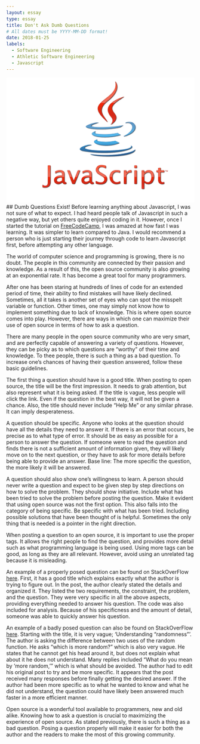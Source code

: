 ```yaml
---
layout: essay
type: essay
title: Don't Ask Dumb Questions
# All dates must be YYYY-MM-DD format!
date: 2018-01-25
labels:
  - Software Engineering
  - Athletic Software Engineering
  - Javascript
---
```


<img class="ui medium right floated image" src="../images/Javascript.png">
## Dumb Questions Exist!
Before learning anything about Javascript, I was not sure of what to expect.  I had heard people talk of Javascript in such a negative way, but yet others quite enjoyed coding in it.  However, once I started the tutorial on <a href="https://stackoverflow.com/questions/3956478/understanding-randomness">FreeCodeCamp</a>, I was amazed at how fast I was learning.  It was simpler to learn compared to Java.  I would recommend a person who is just starting their journey through code to learn Javascript first, before attempting any other language. 


The world of computer science and programming is growing, there is no doubt.  The people in this community are connected by their passion and knowledge.  As a result of this, the open source community is also growing at an exponential rate.  It has become a great tool for many programmers.  

After one has been staring at hundreds of lines of code for an extended period of time, their ability to find mistakes will have likely declined.  Sometimes, all it takes is another set of eyes who can spot the misspelt variable or function.  Other times, one may simply not know how to implement something due to lack of knowledge.  This is where open source comes into play.  However, there are ways in which one can maximize their use of open source in terms of how to ask a question.

There are many people in the open source community who are very smart, and are perfectly capable of answering a variety of questions.  However, they can be picky as to which questions are “worthy” of their time and knowledge.  To thee people, there is such a thing as a bad question.  To increase one’s chances of having their question answered, follow these basic guidelines.

The first thing a question should have is a good title.  When posting to open source, the title will be the first impression.  It needs to grab attention, but also represent what it is being asked.  If the title is vague, less people will click the link.  Even if the question in the best way, it will not be given a chance.  Also, the title should never include “Help Me” or any similar phrase.  It can imply desperateness.

A question should be specific.  Anyone who looks at the question should have all the details they need to answer it.  If there is an error that occurs, be precise as to what type of error.  It should be as easy as possible for a person to answer the question.  If someone were to read the question and finds there is not a sufficient amount of information given, they will likely move on to the next question, or they have to ask for more details before being able to provide an answer.  Base line: The more specific the question, the more likely it will be answered.  

A question should also show one’s willingness to learn.  A person should never write a question and expect to be given step by step directions on how to solve the problem.  They should show initiative.  Include what has been tried to solve the problem before posting the question.  Make it evident that using open source was not the first option.  This also falls into the category of being specific.  Be specific with what has been tried.  Including possible solutions that have been thought of is helpful.  Sometimes the only thing that is needed is a pointer in the right direction.

When posting a question to an open source, it is important to use the proper tags.  It allows the right people to find the question, and provides more detail such as what programming language is being used.  Using more tags can be good, as long as they are all relevant.  However, avoid using an unrelated tag because it is misleading.

An example of a properly posed question can be found on StackOverFlow <a href="https://stackoverflow.com/questions/48345753/efficiency-of-very-large-collections-iteration-and-sort">here</a>.  First, it has a good title which explains exactly what the author is trying to figure out.  In the post, the author clearly stated the details and organized it.  They listed the two requirements, the constraint, the problem, and the question.  They were very specific in all the above aspects, providing everything needed to answer his question.  The code was also included for analysis.  Because of his specificness and the amount of detail, someone was able to quickly answer his question.

An example of a badly posed question can also be found on StackOverFlow <a href="https://stackoverflow.com/questions/3956478/understanding-randomness">here</a>.  Starting with the title, it is very vague; ‘Understanding “randomness”’.  The author is asking the difference between two uses of the random function.  He asks “which is more random?” which is also very vague.  He states that he cannot get his head around it, but does not explain what about it he does not understand.  Many replies included “What do you mean by ‘more random,’” which is what should be avoided.  The author had to edit his original post to try and be more specific.  It appears that the post received many responses before finally getting the desired answer.  If the author had been more specific as to what he wanted to know and what he did not understand, the question could have likely been answered much faster in a more efficient manner.

Open source is a wonderful tool available to programmers, new and old alike.  Knowing how to ask a question is crucial to maximizing the experience of open source.  As stated previously, there is such a thing as a bad question.  Posing a question properly will make it easier for both the author and the readers to make the most of this growing community.
